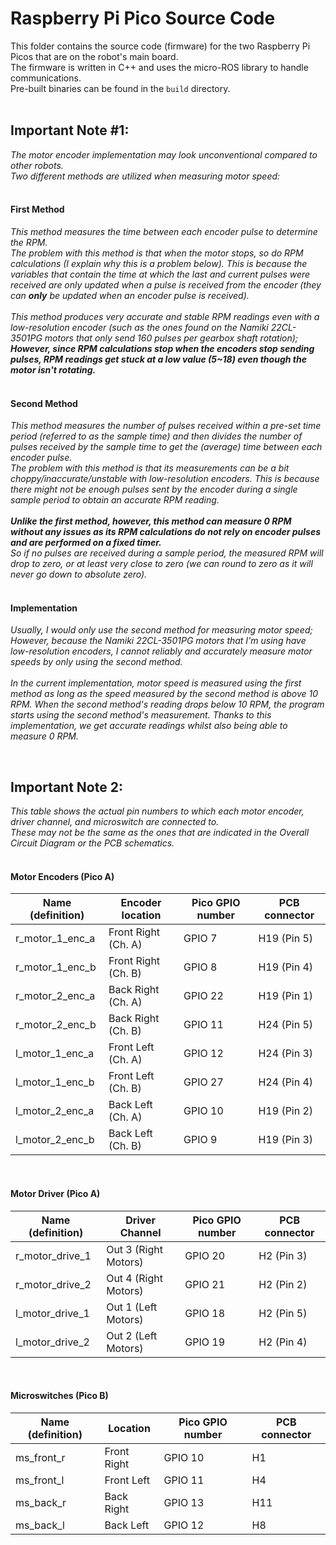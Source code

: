 # Raspberry Pi Pico Source Code
This folder contains the source code (firmware) for the two Raspberry Pi Picos that are on the robot's main board.<br>
The firmware is written in C++ and uses the micro-ROS library to handle communications.<br>
Pre-built binaries can be found in the `build` directory.<br>
<br>

## Important Note #1:
_The motor encoder implementation may look unconventional compared to other robots.<br>
Two different methods are utilized when measuring motor speed:<br>_
<br>

#### First Method
_This method measures the time between each encoder pulse to determine the RPM.<br>
The problem with this method is that when the motor stops, so do RPM calculations (I explain why this is a problem below).
This is because the variables that contain the time at which the last and current pulses were received are only updated when a pulse is received from the encoder (they can **only** be updated when an encoder pulse is received).<br>
<br>
This method produces very accurate and stable RPM readings even with a low-resolution encoder (such as the ones found on the Namiki 22CL-3501PG motors that only send 160 pulses per gearbox shaft rotation);<br>
**However, since RPM calculations stop when the encoders stop sending pulses, RPM readings get stuck at a low value (5~18) even though the motor isn't rotating.**<br>
<br>_

#### Second Method
_This method measures the number of pulses received within a pre-set time period (referred to as the sample time) and then divides 
the number of pulses received by the sample time to get the (average) time between each encoder pulse.<br>
The problem with this method is that its measurements can be a bit choppy/inaccurate/unstable with low-resolution encoders.
This is because there might not be enough pulses sent by the encoder during a single sample period to obtain an accurate RPM reading.<br>
<br>
**Unlike the first method, however, this method can measure 0 RPM without any issues as its RPM calculations do not rely on encoder pulses and are performed on a fixed timer.**<br>
So if no pulses are received during a sample period, the measured RPM will drop to zero, or at least very close to zero (we can round to zero as it will never go down to absolute zero)._<br>
<br>

#### Implementation
_Usually, I would only use the second method for measuring motor speed; However, because the Namiki 22CL-3501PG motors that I'm using have low-resolution encoders, I cannot reliably
and accurately measure motor speeds by only using the second method.<br>
<br>
In the current implementation, motor speed is measured using the first method as long as the speed measured by the second method is above 10 RPM. When the second method's reading drops below 10 RPM,
the program starts using the second method's measurement. Thanks to this implementation, we get accurate readings whilst also being able to measure 0 RPM._<br>

<br>

## Important Note 2:
_This table shows the actual pin numbers to which each motor encoder, driver channel, and microswitch are connected to.<br>
These may not be the same as the ones that are indicated in the Overall Circuit Diagram or the PCB schematics._<br>
<br>

#### Motor Encoders (Pico A)
| Name (definition)        | Encoder location      | Pico GPIO number | PCB connector |
| ------------------------ | --------------------- | ---------------- | ------------- |
| r_motor_1_enc_a          | Front Right (Ch. A)   | GPIO 7           | H19 (Pin 5)   |
| r_motor_1_enc_b          | Front Right (Ch. B)   | GPIO 8           | H19 (Pin 4)   |
| r_motor_2_enc_a          | Back Right (Ch. A)    | GPIO 22          | H19 (Pin 1)   |
| r_motor_2_enc_b          | Back Right (Ch. B)    | GPIO 11          | H24 (Pin 5)   |
| l_motor_1_enc_a          | Front Left (Ch. A)    | GPIO 12          | H24 (Pin 3)   |
| l_motor_1_enc_b          | Front Left (Ch. B)    | GPIO 27          | H24 (Pin 4)   |
| l_motor_2_enc_a          | Back Left (Ch. A)     | GPIO 10          | H19 (Pin 2)   |
| l_motor_2_enc_b          | Back Left (Ch. B)     | GPIO 9           | H19 (Pin 3)   |
<br>

#### Motor Driver (Pico A)
| Name (definition)        | Driver Channel        | Pico GPIO number | PCB connector |
| ------------------------ | --------------------- | ---------------- | ------------- |
| r_motor_drive_1          | Out 3 (Right Motors)  | GPIO 20          | H2 (Pin 3)    |
| r_motor_drive_2          | Out 4 (Right Motors)  | GPIO 21          | H2 (Pin 2)    |
| l_motor_drive_1          | Out 1 (Left Motors)   | GPIO 18          | H2 (Pin 5)    |
| l_motor_drive_2          | Out 2 (Left Motors)   | GPIO 19          | H2 (Pin 4)    |
<br>

#### Microswitches (Pico B)
| Name (definition) | Location     | Pico GPIO number | PCB connector |
| ----------------- | ------------ | ---------------- | ------------- |
| ms_front_r        | Front Right  | GPIO 10          | H1            |
| ms_front_l        | Front Left   | GPIO 11          | H4            |
| ms_back_r         | Back Right   | GPIO 13          | H11           |
| ms_back_l         | Back Left    | GPIO 12          | H8            |